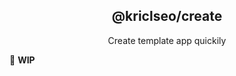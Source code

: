 <h2 align="center">@kriclseo/create</h2>

<p align="center">Create template app quickily</p>

🚧 **WIP**